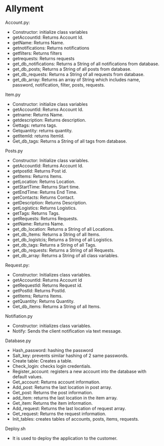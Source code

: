 # Allyment
Account.py:
-	Constructor: initialize class variables
-	getAccountId: Returns Account Id.
-	getName: Returns Name.
-	getnotifications: Returns notifications
-	getfilters: Returns filters
-	getrequests: Returns requests
-	get_db_notifications: Returns a String of all notifications from database.
-	get_db_posts; Returns a String of all posts from database.
-	get_db_requests: Returns a String of all requests from database.
-	get_db_array: Returns an array of String which includes name, password, notification, filter, posts, requests.


Item.py
-	Constructor: initialize class variables
-	getAccountId: Returns Account Id.
-	getname: Returns Name.
-	getdescription: Returns description.
-	Gettags: returns tags.
-	Getquantity: returns quantity.
-	getItemId: returns ItemId.
-	Get_db_tags: Returns a String of all tags from database.


Posts.py
-	Constructor: Initialize class variables.
-	getAccountId: Returns Account Id.
-	getpostId: Returns Post id.
-	getItems: Returns Items.
-	getLocation: Returns Location.
-	getStartTime: Returns Start time.
-	getEndTime: Returns End Time.
-	getContacts: Returns Contact.
-	getDescription: Returns Description.
-	getLogistics: Returns Logistics.
-	getTags: Returns Tags.
-	getRequests: Returns Requests.
-	getName: Returns Name.
-	get_db_location: Returns a String of all Locations.
-	get_db_Items: Returns a String of all Items.
-	get_db_logistcis; Returns a String of all Logistics.
-	get_db_tags: Returns a String of all Tags.
-	get_db_requests: Returns a String of all Requests.
-	get_db_array: Returns a String of all class variables.


Request.py:
-	Constructor: Initializes class variables.
-	getAccountId: Returns Account Id
-	getRequestId: Returns Request id.
-	getPostId: Returns PostId.
-	getItems; Returns Items.
-	getQuantity: Returns Quantity.
-	Get_db_items: Returns a String of all Items.


Notifiation.py
-	Constructor: initializes class variables.
-	Notify: Sends the client notification via text message.


Database.py
-	Hash_password: hashing the password
-	Salt_key: prevents similar hashing of 2 same passwords.
-	Create table: Creates a table.
-	Check_login: checks login credentials.
-	Register_account: registers a new account into the database with default values.
-	Get_account: Returns account information.
-	Add_post: Returns the last location in post array.
-	Get_post: Returns the post information.
-	add_item: returns the last location in the item array.
-	Get_item: Returns the item information.
-	Add_request: Returns the last location of request array.
-	Get_request: Returns the request information.
-	Init_tables: creates tables of accounts, posts, items, requests.


Deploy.sh
-	It is used to deploy the application to the customer.
